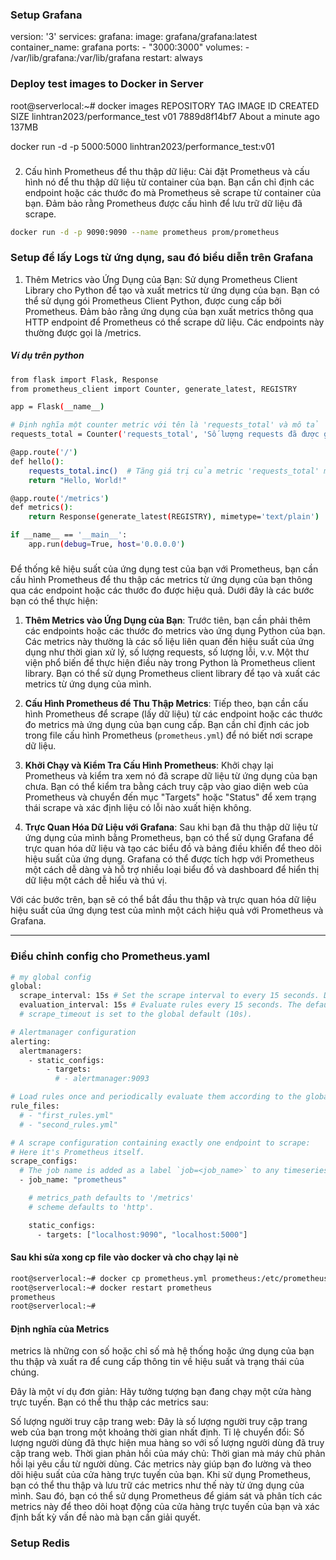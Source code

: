 ### Setup Grafana

version: '3'
services:
  grafana:
    image: grafana/grafana:latest
    container_name: grafana
    ports:
      - "3000:3000"
    volumes:
      - /var/lib/grafana:/var/lib/grafana
    restart: always

### Deploy test images to Docker in Server 
root@serverlocal:~# docker images
REPOSITORY                      TAG       IMAGE ID       CREATED              SIZE
linhtran2023/performance_test   v01       7889d8f14bf7   About a minute ago   137MB

docker run -d -p 5000:5000 linhtran2023/performance_test:v01

###
2. Cấu hình Prometheus để thu thập dữ liệu:
Cài đặt Prometheus và cấu hình nó để thu thập dữ liệu từ container của bạn. Bạn cần chỉ định các endpoint hoặc các thước đo mà Prometheus sẽ scrape từ container của bạn.
Đảm bảo rằng Prometheus được cấu hình để lưu trữ dữ liệu đã scrape.

```bash
docker run -d -p 9090:9090 --name prometheus prom/prometheus
```

### Setup để lấy Logs từ ứng dụng, sau đó biểu diễn trên Grafana 

1. Thêm Metrics vào Ứng Dụng của Bạn:
Sử dụng Prometheus Client Library cho Python để tạo và xuất metrics từ ứng dụng của bạn. Bạn có thể sử dụng gói Prometheus Client Python, được cung cấp bởi Prometheus.
Đảm bảo rằng ứng dụng của bạn xuất metrics thông qua HTTP endpoint để Prometheus có thể scrape dữ liệu. Các endpoints này thường được gọi là /metrics.

##### Ví dụ trên python 

```bash 
from flask import Flask, Response
from prometheus_client import Counter, generate_latest, REGISTRY

app = Flask(__name__)

# Định nghĩa một counter metric với tên là 'requests_total' và mô tả 'Số lượng requests đã được gửi'
requests_total = Counter('requests_total', 'Số lượng requests đã được gửi')

@app.route('/')
def hello():
    requests_total.inc()  # Tăng giá trị của metric 'requests_total' mỗi khi endpoint này được gọi
    return "Hello, World!"

@app.route('/metrics')
def metrics():
    return Response(generate_latest(REGISTRY), mimetype='text/plain')

if __name__ == '__main__':
    app.run(debug=True, host='0.0.0.0')

```


#####
Để thống kê hiệu suất của ứng dụng test của bạn với Prometheus, bạn cần cấu hình Prometheus để thu thập các metrics từ ứng dụng của bạn thông qua các endpoint hoặc các thước đo được hiệu quả. Dưới đây là các bước bạn có thể thực hiện:

1. **Thêm Metrics vào Ứng Dụng của Bạn**: Trước tiên, bạn cần phải thêm các endpoints hoặc các thước đo metrics vào ứng dụng Python của bạn. Các metrics này thường là các số liệu liên quan đến hiệu suất của ứng dụng như thời gian xử lý, số lượng requests, số lượng lỗi, v.v. Một thư viện phổ biến để thực hiện điều này trong Python là Prometheus client library. Bạn có thể sử dụng Prometheus client library để tạo và xuất các metrics từ ứng dụng của mình.

2. **Cấu Hình Prometheus để Thu Thập Metrics**: Tiếp theo, bạn cần cấu hình Prometheus để scrape (lấy dữ liệu) từ các endpoint hoặc các thước đo metrics mà ứng dụng của bạn cung cấp. Bạn cần chỉ định các job trong file cấu hình Prometheus (`prometheus.yml`) để nó biết nơi scrape dữ liệu.

3. **Khởi Chạy và Kiểm Tra Cấu Hình Prometheus**: Khởi chạy lại Prometheus và kiểm tra xem nó đã scrape dữ liệu từ ứng dụng của bạn chưa. Bạn có thể kiểm tra bằng cách truy cập vào giao diện web của Prometheus và chuyển đến mục "Targets" hoặc "Status" để xem trạng thái scrape và xác định liệu có lỗi nào xuất hiện không.

4. **Trực Quan Hóa Dữ Liệu với Grafana**: Sau khi bạn đã thu thập dữ liệu từ ứng dụng của mình bằng Prometheus, bạn có thể sử dụng Grafana để trực quan hóa dữ liệu và tạo các biểu đồ và bảng điều khiển để theo dõi hiệu suất của ứng dụng. Grafana có thể được tích hợp với Prometheus một cách dễ dàng và hỗ trợ nhiều loại biểu đồ và dashboard để hiển thị dữ liệu một cách dễ hiểu và thú vị.

Với các bước trên, bạn sẽ có thể bắt đầu thu thập và trực quan hóa dữ liệu hiệu suất của ứng dụng test của mình một cách hiệu quả với Prometheus và Grafana.  


----

### Điều chỉnh config cho Prometheus.yaml
```bash
# my global config
global:
  scrape_interval: 15s # Set the scrape interval to every 15 seconds. Default is every 1 minute.
  evaluation_interval: 15s # Evaluate rules every 15 seconds. The default is every 1 minute.
  # scrape_timeout is set to the global default (10s).

# Alertmanager configuration
alerting:
  alertmanagers:
    - static_configs:
        - targets:
          # - alertmanager:9093

# Load rules once and periodically evaluate them according to the global 'evaluation_interval'.
rule_files:
  # - "first_rules.yml"
  # - "second_rules.yml"

# A scrape configuration containing exactly one endpoint to scrape:
# Here it's Prometheus itself.
scrape_configs:
  # The job name is added as a label `job=<job_name>` to any timeseries scraped from this config.
  - job_name: "prometheus"

    # metrics_path defaults to '/metrics'
    # scheme defaults to 'http'.

    static_configs:
      - targets: ["localhost:9090", "localhost:5000"]


```

#### Sau khi sửa xong cp file vào docker và cho chạy lại nè 
```bash
root@serverlocal:~# docker cp prometheus.yml prometheus:/etc/prometheus/prometheus.yml
root@serverlocal:~# docker restart prometheus
prometheus
root@serverlocal:~#

```
#### Định nghĩa của Metrics  

metrics là những con số hoặc chỉ số mà hệ thống hoặc ứng dụng của bạn thu thập và xuất ra để cung cấp thông tin về hiệu suất và trạng thái của chúng.

Đây là một ví dụ đơn giản: Hãy tưởng tượng bạn đang chạy một cửa hàng trực tuyến. Bạn có thể thu thập các metrics sau:

Số lượng người truy cập trang web: Đây là số lượng người truy cập trang web của bạn trong một khoảng thời gian nhất định.
Tỉ lệ chuyển đổi: Số lượng người dùng đã thực hiện mua hàng so với số lượng người dùng đã truy cập trang web.
Thời gian phản hồi của máy chủ: Thời gian mà máy chủ phản hồi lại yêu cầu từ người dùng.
Các metrics này giúp bạn đo lường và theo dõi hiệu suất của cửa hàng trực tuyến của bạn. Khi sử dụng Prometheus, bạn có thể thu thập và lưu trữ các metrics như thế này từ ứng dụng của mình. Sau đó, bạn có thể sử dụng Prometheus để giám sát và phân tích các metrics này để theo dõi hoạt động của cửa hàng trực tuyến của bạn và xác định bất kỳ vấn đề nào mà bạn cần giải quyết.

### Setup Redis